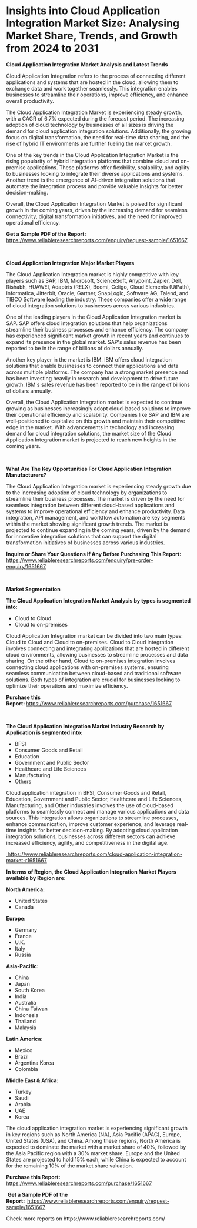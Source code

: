 <p><h1>Insights into Cloud Application Integration Market Size: Analysing Market Share, Trends, and Growth from 2024 to 2031</h1></p><p><strong>Cloud Application Integration Market Analysis and Latest Trends</strong></p>
<p><p>Cloud Application Integration refers to the process of connecting different applications and systems that are hosted in the cloud, allowing them to exchange data and work together seamlessly. This integration enables businesses to streamline their operations, improve efficiency, and enhance overall productivity.</p><p>The Cloud Application Integration Market is experiencing steady growth, with a CAGR of 6.7% expected during the forecast period. The increasing adoption of cloud technology by businesses of all sizes is driving the demand for cloud application integration solutions. Additionally, the growing focus on digital transformation, the need for real-time data sharing, and the rise of hybrid IT environments are further fueling the market growth.</p><p>One of the key trends in the Cloud Application Integration Market is the rising popularity of hybrid integration platforms that combine cloud and on-premise applications. These platforms offer flexibility, scalability, and agility to businesses looking to integrate their diverse applications and systems. Another trend is the emergence of AI-driven integration solutions that automate the integration process and provide valuable insights for better decision-making.</p><p>Overall, the Cloud Application Integration Market is poised for significant growth in the coming years, driven by the increasing demand for seamless connectivity, digital transformation initiatives, and the need for improved operational efficiency.</p></p>
<p><strong>Get a Sample PDF of the Report:&nbsp;</strong> <a href="https://www.reliableresearchreports.com/enquiry/request-sample/1651667">https://www.reliableresearchreports.com/enquiry/request-sample/1651667</a></p>
<p>&nbsp;</p>
<p><strong>Cloud Application Integration Major Market Players</strong></p>
<p><p>The Cloud Application Integration market is highly competitive with key players such as SAP, IBM, Microsoft, ScienceSoft, Anypoint, Zapier, Dell, Rishabh, HUAWEI, Adaptris (RELX), Boomi, Celigo, Cloud Elements (UiPath), Informatica, Jitterbit, Oracle, Gartner, SnapLogic, Software AG, Talend, and TIBCO Software leading the industry. These companies offer a wide range of cloud integration solutions to businesses across various industries.</p><p>One of the leading players in the Cloud Application Integration market is SAP. SAP offers cloud integration solutions that help organizations streamline their business processes and enhance efficiency. The company has experienced significant market growth in recent years and continues to expand its presence in the global market. SAP's sales revenue has been reported to be in the range of billions of dollars annually.</p><p>Another key player in the market is IBM. IBM offers cloud integration solutions that enable businesses to connect their applications and data across multiple platforms. The company has a strong market presence and has been investing heavily in research and development to drive future growth. IBM's sales revenue has been reported to be in the range of billions of dollars annually.</p><p>Overall, the Cloud Application Integration market is expected to continue growing as businesses increasingly adopt cloud-based solutions to improve their operational efficiency and scalability. Companies like SAP and IBM are well-positioned to capitalize on this growth and maintain their competitive edge in the market. With advancements in technology and increasing demand for cloud integration solutions, the market size of the Cloud Application Integration market is projected to reach new heights in the coming years.</p></p>
<p>&nbsp;</p>
<p><strong>What Are The Key Opportunities For Cloud Application Integration Manufacturers?</strong></p>
<p><p>The Cloud Application Integration market is experiencing steady growth due to the increasing adoption of cloud technology by organizations to streamline their business processes. The market is driven by the need for seamless integration between different cloud-based applications and systems to improve operational efficiency and enhance productivity. Data integration, API management, and workflow automation are key segments within the market showing significant growth trends. The market is projected to continue expanding in the coming years, driven by the demand for innovative integration solutions that can support the digital transformation initiatives of businesses across various industries.</p></p>
<p><strong>Inquire or Share Your Questions If Any Before Purchasing This Report:</strong> <a href="https://www.reliableresearchreports.com/enquiry/pre-order-enquiry/1651667">https://www.reliableresearchreports.com/enquiry/pre-order-enquiry/1651667</a></p>
<p>&nbsp;</p>
<p><strong>Market Segmentation</strong></p>
<p><strong>The Cloud Application Integration Market Analysis by types is segmented into:</strong></p>
<p><ul><li>Cloud to Cloud</li><li>Cloud to on-premises</li></ul></p>
<p><p>Cloud Application Integration market can be divided into two main types: Cloud to Cloud and Cloud to on-premises. Cloud to Cloud integration involves connecting and integrating applications that are hosted in different cloud environments, allowing businesses to streamline processes and data sharing. On the other hand, Cloud to on-premises integration involves connecting cloud applications with on-premises systems, ensuring seamless communication between cloud-based and traditional software solutions. Both types of integration are crucial for businesses looking to optimize their operations and maximize efficiency.</p></p>
<p><strong>Purchase this Report:&nbsp;</strong><a href="https://www.reliableresearchreports.com/purchase/1651667">https://www.reliableresearchreports.com/purchase/1651667</a></p>
<p>&nbsp;</p>
<p><strong>The Cloud Application Integration Market Industry Research by Application is segmented into:</strong></p>
<p><ul><li>BFSI</li><li>Consumer Goods and Retail</li><li>Education</li><li>Government and Public Sector</li><li>Healthcare and Life Sciences</li><li>Manufacturing</li><li>Others</li></ul></p>
<p><p>Cloud application integration in BFSI, Consumer Goods and Retail, Education, Government and Public Sector, Healthcare and Life Sciences, Manufacturing, and Other industries involves the use of cloud-based platforms to seamlessly connect and manage various applications and data sources. This integration allows organizations to streamline processes, enhance communication, improve customer experience, and leverage real-time insights for better decision-making. By adopting cloud application integration solutions, businesses across different sectors can achieve increased efficiency, agility, and competitiveness in the digital age.</p></p>
<p><a href="https://www.reliableresearchreports.com/cloud-application-integration-market-r1651667">&nbsp;https://www.reliableresearchreports.com/cloud-application-integration-market-r1651667</a></p>
<p><strong>In terms of Region, the Cloud Application Integration Market Players available by Region are:</strong></p>
<p>
    <p> <strong> North America: </strong>
        <ul>
            <li>United States</li>
            <li>Canada</li>
        </ul>
        </p> 
    <p> <strong> Europe: </strong>
        <ul>
            <li>Germany</li>
            <li>France</li>
            <li>U.K.</li>
            <li>Italy</li>
            <li>Russia</li>
        </ul>
        </p> 
    <p> <strong> Asia-Pacific: </strong>
        <ul>
            <li>China</li>
            <li>Japan</li>
            <li>South Korea</li>
            <li>India</li>
            <li>Australia</li>
            <li>China Taiwan</li>
            <li>Indonesia</li>
            <li>Thailand</li>
            <li>Malaysia</li>
        </ul>
        </p> 
    <p> <strong> Latin America: </strong>
        <ul>
            <li>Mexico</li>
            <li>Brazil</li>
            <li>Argentina Korea</li>
            <li>Colombia</li>
        </ul>
        </p> 
    <p> <strong> Middle East & Africa: </strong>
        <ul>
            <li>Turkey</li>
            <li>Saudi</li>
            <li>Arabia</li>
            <li>UAE</li>
            <li>Korea</li>
        </ul>
    </p>
    </p>
<p><p>The cloud application integration market is experiencing significant growth in key regions such as North America (NA), Asia Pacific (APAC), Europe, United States (USA), and China. Among these regions, North America is expected to dominate the market with a market share of 40%, followed by the Asia Pacific region with a 30% market share. Europe and the United States are projected to hold 15% each, while China is expected to account for the remaining 10% of the market share valuation.</p></p>
<p><strong>Purchase this Report: </strong><a href="https://www.reliableresearchreports.com/purchase/1651667">https://www.reliableresearchreports.com/purchase/1651667</a></p>
<p>&nbsp;<strong>Get a Sample PDF of the Report:&nbsp;&nbsp;</strong><a href="https://www.reliableresearchreports.com/enquiry/request-sample/1651667">https://www.reliableresearchreports.com/enquiry/request-sample/1651667</a></p>
<p><strong></strong></p>
<p>Check more reports on https://www.reliableresearchreports.com/</p>